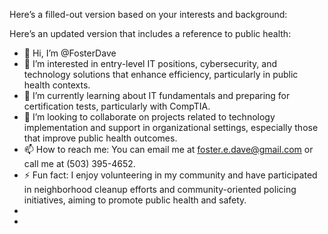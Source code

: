 Here’s a filled-out version based on your interests and background:

Here’s an updated version that includes a reference to public health:

- 👋 Hi, I’m @FosterDave  
- 👀 I’m interested in entry-level IT positions, cybersecurity, and technology solutions that enhance efficiency, particularly in public health contexts.  
- 🌱 I’m currently learning about IT fundamentals and preparing for certification tests, particularly with CompTIA.  
- 💞️ I’m looking to collaborate on projects related to technology implementation and support in organizational settings, especially those that improve public health outcomes.  
- 📫 How to reach me: You can email me at foster.e.dave@gmail.com or call me at (503) 395-4652.  
- ⚡ Fun fact: I enjoy volunteering in my community and have participated in neighborhood cleanup efforts and community-oriented policing initiatives, aiming to promote public health and safety.
-
- <!---
FosterDave/FosterDave is a ✨ special ✨ repository because its `README.md` (this file) appears on your GitHub profile.
You can click the Preview link to take a look at your changes.
--->
